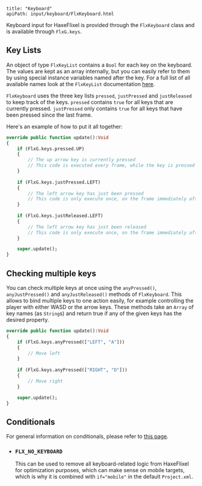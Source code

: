 ```
title: "Keyboard"
apiPath: input/keyboard/FlxKeyboard.html
```

Keyboard input for HaxeFlixel is provided through the `FlxKeyboard` class and is available through `FlxG.keys`.

## Key Lists

An object of type `FlxKeyList` contains a `Bool` for each key on the keyboard. The values are kept as an array internally, but you can easily refer to them by using special instance variables named after the key. For a full list of all available names look at the `FlxKeyList` documentation [here](http://api.haxeflixel.com/flixel/input/keyboard/FlxKeyList.html).

`FlxKeyboard` uses the three key lists `pressed`, `justPressed` and `justReleased` to keep track of the keys. `pressed` contains `true` for all keys that are currently pressed. `justPressed` only contains `true` for all keys that have been pressed since the last frame.

Here's an example of how to put it all together:

``` haxe
override public function update():Void
{
	if (FlxG.keys.pressed.UP)
	{
		// The up arrow key is currently pressed
		// This code is executed every frame, while the key is pressed
	}
	
	if (FlxG.keys.justPressed.LEFT)
	{
		// The left arrow key has just been pressed
		// This code is only execute once, on the frame immediately after the key has been pressed
	}
	
	if (FlxG.keys.justReleased.LEFT)
	{
		// The left arrow key has just been released
		// This code is only execute once, on the frame immediately after the key has been released
	}

	super.update();
}
```

## Checking multiple keys

You can check multiple keys at once using the `anyPressed()`, `anyJustPressed()` and `anyJustReleased()` methods of `FlxKeyboard`. This allows to bind multiple keys to one action easily, for example controlling the player with either WASD or the arrow keys. These methods take an `Array` of key names (as `String`s) and return true if any of the given keys has the desired property.

``` haxe
override public function update():Void
{
	if (FlxG.keys.anyPressed(["LEFT", "A"]))
	{
		// Move left
	}
	
	if (FlxG.keys.anyPressed(["RIGHT", "D"]))
	{
		// Move right
	}

	super.update();
}
```

## Conditionals

For general information on conditionals, please refer to [this page](http://haxeflixel.com/documentation/compiler-conditionals/).

* ### `FLX_NO_KEYBOARD`

	This can be used to remove all keyboard-related logic from HaxeFlixel for optimization purposes, which can make sense on mobile targets, which is why it is combined with `if="mobile"` in the default `Project.xml`.

